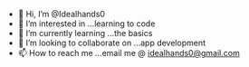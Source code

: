 - 👋 Hi, I’m @Idealhands0
- 👀 I’m interested in ...learning to code
- 🌱 I’m currently learning ...the basics
- 💞️ I’m looking to collaborate on ...app development 
- 📫 How to reach me ...email me @ idealhands0@gmail.com

<!---
Idealhands0/Idealhands0 is a ✨ special ✨ repository because its `README.md` (this file) appears on your GitHub profile.
You can click the Preview link to take a look at your changes.
--->
